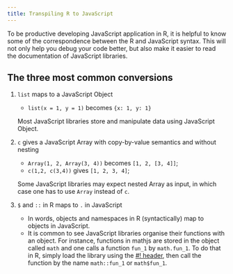 ```yaml
---  
title: Transpiling R to JavaScript  
---
```


To be productive developing JavaScript application in R, it is helpful to know some of the correspondence between the R and JavaScript syntax. This will not only help you debug your code better, but also make it easier to read the documentation of JavaScript libraries.


## The three most common conversions
1. `list` maps to a JavaScript Object

    - `list(x = 1, y = 1)` becomes `{x: 1, y: 1}`

    Most JavaScript libraries store and manipulate data using JavaScript Object.

2. `c` gives a JavaScript Array with copy-by-value semantics and without nesting

    - `Array(1, 2, Array(3, 4))` becomes `[1, 2, [3, 4]]`;
    - `c(1,2, c(3,4))` gives `[1, 2, 3, 4]`;

    Some JavaScript libraries may expect nested Array as input, in which case one has to use `Array` instead of `c`.

3. `$` and `::` in R maps to `.` in JavaScript

    -  In words, objects and namespaces in R (syntactically) map to objects in JavaScript.
    - It is common to see JavaScript libraries organise their functions with an object. For instance, functions in mathjs are stored in the object called `math` and one calls a function `fun_1` by `math.fun_1`. To do that in R, simply load the library using the [#! header](/manage_assets_and_deployment), then call the function by the name `math::fun_1` or `math$fun_1`.
